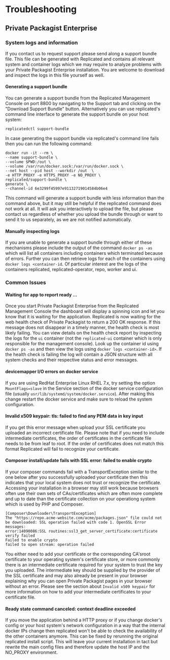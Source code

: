 # Troubleshooting
## Private Packagist Enterprise

### System logs and information

If you contact us to request support please send along a support bundle file.
This file can be generated with Replicated and contains all relevant system
and container logs which we may require to analyze problems with your Private
Packagist Enterprise installation. You are welcome to download and inspect
the logs in this file yourself as well.

#### Generating a support bundle

You can generate a support bundle from the Replicated Management Console on
port 8800 by navigating to the Support tab and clicking on the "Download
Support Bundle" button. Alternatively you can use replicated's command line
interface to generate the support bundle on your host system: 

`replicatedctl support-bundle`

In case generating the support bundle via replicated's command line fails then you can run the following command:
```
docker run -it --rm \
--name support-bundle \
--volume $PWD:/out \
--volume /var/run/docker.sock:/var/run/docker.sock \
--net host --pid host --workdir /out  \
-e HTTP_PROXY -e HTTPS_PROXY -e NO_PROXY \
replicated/support-bundle \
generate \
--channel-id 6e3299f45997e91132719014584b06e4
```
This command will generate a support bundle with less information than the command above, but it may still be helpful if the replicated command does not work at all. It will ask you interactively to upload the file, but please contact us regardless of whether you upload the bundle through or want to send it to us separately, as we are not notified automatically.

#### Manually inspecting logs
If you are unable to generate a support bundle through either of these mechanisms
please include the output of the command `docker ps -as` which will list all
containers including containers which terminated because of errors. Further
you can then retrieve logs for each of the containers using `docker logs <container-id`.
Of particular interest are the logs of the containers replicated,
replicated-operator, repo, worker and ui.

### Common Issues

#### Waiting for app to report ready ...

Once you start Private Packagist Enterprise from the Replicated Management
Console the dashboard will display a spinning icon and let you know that it is
waiting for the application. Replicated is now waiting for the web health check
of Private Packagist to return a 200 OK response. If this message does not
disappear in a timely manner, the health check is most likely failing. You can
view details on the health check report by inspecting the logs for the `ui`
container (not the `replicated-ui` container which is only responsible for the
management console). Look up the container id using `docker ps -as` and then
view the logs using `docker logs <container-id>`. If the health check is
failing the log will contain a JSON structure with all system checks and their
respective status and error messages.
 
#### devicemapper I/O errors on docker service

If you are using RedHat Enterprise Linux RHEL 7.x, try setting the option
`MountFlags=slave` in the Service section of the docker service configuration
file (usually `usr/lib/systemd/system/docker.service`). After making this
change restart the docker service and make sure to reload the system
configuration.

#### Invalid x509 keypair: tls: failed to find any PEM data in key input

If you get this error message when upload your SSL certificate you uploaded an
incorrect certificate file. Please note that if you need to include
intermediate certificates, the order of certificates in the certificate file
needs to be from leaf to root. If the order of certificates does not match this
format Replicated will fail to recognize your certificate.

#### Composer install/update fails with SSL error: failed to enable crypto

If your composer commands fail with a TransportException similar to the one
below after you successfully uploaded your certificate then this indicates that
your local system does not trust or recognize the certificate. Accessing your
installation in a browser may still work because browsers often use their own
sets of CAs/certificates which are often more complete and up to date than the
certificate collection on your operationg system which is used by PHP and
Composer.

```
[Composer\Downloader\TransportException]
The "https://repo.acme-website.com/acme/packages.json" file could not be downloaded: SSL operation failed with code 1. OpenSSL Error messages:
error:14090086:SSL routines:ssl3_get_server_certificate:certificate verify failed
Failed to enable crypto
failed to open stream: operation failed
```

You either need to add your certificate or the corresponding CA'sroot
certificate to your operating system's certificate store, or more commonly
there is an intermediate certificate required for your system to trust the key
you uploaded. The intermediate key should be supplied by the provider of the
SSL certificate and may also already be present in your browser explaining why
you can open Private Packagist pages in your browser without an error. Please
see the section about `Invalid x509 keypair` for more information on how to add
your intermediate certificates to your certificate file.

#### Ready state command canceled: context deadline exceeded

If you move the application behind a HTTP proxy or if you change docker's config
or your host system's network configuration in a way that the internal docker IPs
change then replicated won't be able to check the availability of the other containers anymore.
This can be fixed by rerunning the original replicated install script. This will
leave your current installation in tact but rewrite the main config files and therefore
update the host IP and the NO_PROXY environment.
